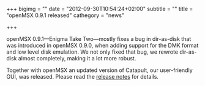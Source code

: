 +++
bigimg = ""
date = "2012-09-30T10:54:24+02:00"
subtitle = ""
title = "openMSX 0.9.1 released"
cathegory = "news"

+++


openMSX 0.9.1—Enigma Take Two—mostly fixes a bug in dir-as-disk that was introduced in openMSX 0.9.0, when adding support for the DMK format and low level disk emulation. We not only fixed that bug, we rewrote dir-as-disk almost completely, making it a lot more robust. 


Together with openMSX an updated version of Catapult, our user-friendly GUI, was released. Please read the [release notes](http://sourceforge.net/projects/openmsx/files/openmsx/0.9.1/README_release-notes.txt/view) for details.
